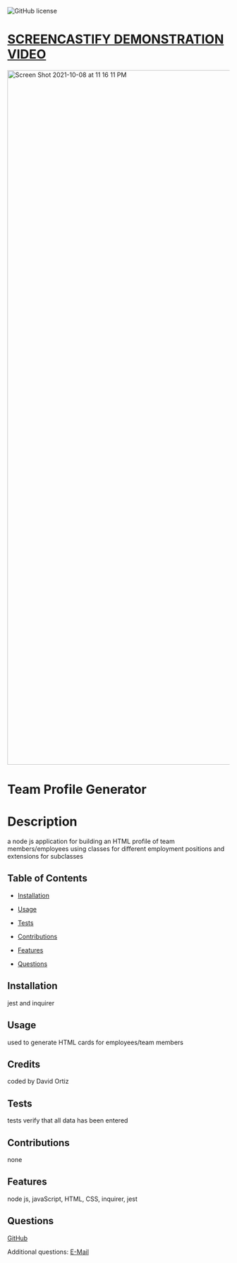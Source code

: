 ![GitHub license](https://img.shields.io/badge/license-MIT-blue.svg)

# [SCREENCASTIFY DEMONSTRATION VIDEO](https://watch.screencastify.com/v/fcyx36D7vncZJWRWlcAM)
<img width="1575" alt="Screen Shot 2021-10-08 at 11 16 11 PM" src="https://user-images.githubusercontent.com/87109541/136643794-b8d14c8f-3430-4f41-bd30-cd2c8dfd19ee.png">

# Team Profile Generator

# Description

a node js application for building an HTML profile of team members/employees using classes for different employment positions and extensions for subclasses

## Table of Contents

- [Installation](#installation)

- [Usage](#usage)

- [Tests](#tests)

- [Contributions](#contributions)

- [Features](#features)

- [Questions](#questions)

## Installation

jest and inquirer

## Usage

used to generate HTML cards for employees/team members

## Credits

coded by David Ortiz

## Tests


tests verify that all data has been entered

## Contributions

none

## Features

node js, javaScript, HTML, CSS, inquirer, jest

## Questions

[GitHub](https://github.com/mariachiMES)

Additional questions: [E-Mail](mailto:davidjortizmusic@gmail.com)
